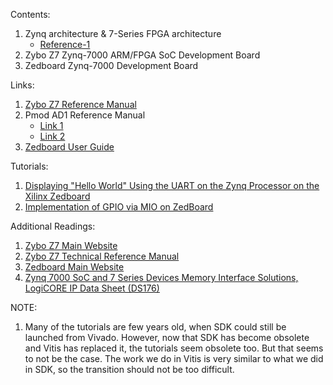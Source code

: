 Contents:
1) Zynq architecture & 7-Series FPGA architecture
   - [Reference-1](2_Zynq_Architecture_C7T.pdf)
2) Zybo Z7 Zynq-7000 ARM/FPGA SoC Development Board
3) Zedboard Zynq-7000 Development Board
   
Links:
1) [Zybo Z7 Reference Manual](https://digilent.com/reference/programmable-logic/zybo-z7/reference-manual)
2) Pmod AD1 Reference Manual
   - [Link 1](https://digilent.com/reference/pmod/pmodad1/reference-manual?redirect=1)
   - [Link 2](https://digilent.com/reference/pmod/pmodad1/start?srsltid=AfmBOooCFlo5c4yQ4HSvN0AYv5uxojle6DdbRSbTugZk2-r12hAPnNiF)
3) [Zedboard User Guide]() 

Tutorials:
1) [Displaying "Hello World" Using the UART on the Zynq Processor on the Xilinx Zedboard](https://youtu.be/oJ-Kl7PR0Oo?feature=shared)
2) [Implementation of GPIO via MIO on ZedBoard](https://youtu.be/qRKlKWHhkUc?feature=shared)
   
Additional Readings:
1) [Zybo Z7 Main Website](https://digilent.com/reference/programmable-logic/zybo-z7/start?srsltid=AfmBOopN7uKfjqV6cPSYC5BULxTQLSalCz9P4wHHEFmc3UUQrYhqpCC9) 
2) [Zybo Z7 Technical Reference Manual](https://docs.amd.com/r/en-US/ug585-zynq-7000-SoC-TRM/Programmable-Logic-Features-and-Descriptions)
3) [Zedboard Main Website](https://digilent.com/reference/programmable-logic/zedboard/start?srsltid=AfmBOoqFMqRs8EuEuzuW3a6XevHhIlWW80FaLX04CqQMJyEENWKjHxco)
4) [Zynq 7000 SoC and 7 Series Devices Memory Interface Solutions, LogiCORE IP Data Sheet (DS176)](https://docs.amd.com/r/en-US/ds176_7Series_MIS)

NOTE:
1) Many of the tutorials are few years old, when SDK could still be launched from Vivado. However, now that SDK has become obsolete and Vitis has replaced it, the tutorials seem obsolete too. But that seems to not be the case. The work we do in Vitis is very similar to what we did in SDK, so the transition should not be too difficult.

